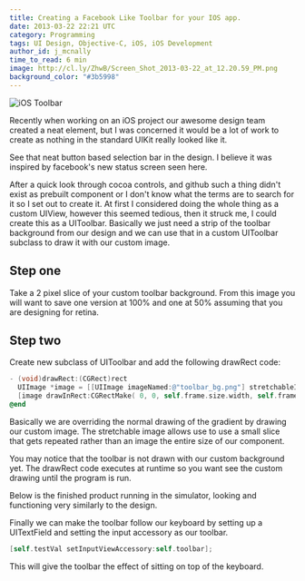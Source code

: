```yaml
---
title: Creating a Facebook Like Toolbar for your IOS app.
date: 2013-03-22 22:21 UTC
category: Programming
tags: UI Design, Objective-C, iOS, iOS Development
author_id: j_mcnally
time_to_read: 6 min
image: http://cl.ly/ZhwB/Screen_Shot_2013-03-22_at_12.20.59_PM.png
background_color: "#3b5998"
---
```


![iOS Toolbar](http://cl.ly/ZhwB/Screen_Shot_2013-03-22_at_12.20.59_PM.png)

Recently when working on an iOS project our awesome design team created a neat element, but I was concerned it would be a lot of work to create as nothing in the standard UIKit really looked like it.

See that neat button based selection bar in the design. I believe it was inspired by facebook's new status screen seen here.

After a quick look through cocoa controls, and github such a thing didn't exist as prebuilt component or I don't know what the terms are to search for it so I set out to create it. At first I considered doing the whole thing as a custom UIView, however this seemed tedious, then it struck me, I could create this as a UIToolbar. Basically we just need a strip of the toolbar background from our design and we can use that in a custom UIToolbar subclass to draw it with our custom image.

## Step one 

Take a 2 pixel slice of your custom toolbar background. From this image you will want to save one version at 100% and one at 50% assuming that you are designing for retina.

## Step two

Create new subclass of UIToolbar and add the following drawRect code:

```objectivec
- (void)drawRect:(CGRect)rect
  UIImage *image = [[UIImage imageNamed:@"toolbar_bg.png"] stretchableImageWithLeftCapWidth:1 topCapHeight:0];
  [image drawInRect:CGRectMake( 0, 0, self.frame.size.width, self.frame.size.height )];
@end
```

Basically we are overriding the normal drawing of the gradient by drawing our custom image. The stretchable image allows use to use a small slice that gets repeated rather than an image the entire size of our component.

You may notice that the toolbar is not drawn with our custom background yet. The drawRect code executes at runtime so you want see the custom drawing until the program is run.

Below is the finished product running in the simulator, looking and functioning very similarly to the design.

Finally we can make the toolbar follow our keyboard by setting up a UITextField and setting the input accessory as our toolbar.

```objectivec
[self.testVal setInputViewAccessory:self.toolbar];
```

This will give the toolbar the effect of sitting on top of the keyboard.